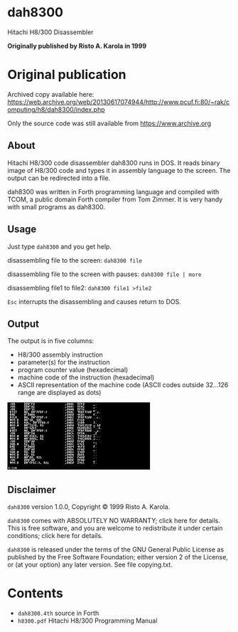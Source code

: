 # dah8300
Hitachi H8/300 Disassembler

**Originally published by Risto A. Karola in 1999**

# Original publication

Archived copy available here: https://web.archive.org/web/20130617074944/http://www.pcuf.fi:80/~rak/computing/h8/dah8300/index.php

Only the source code was still available from https://www.archive.org

## About
Hitachi H8/300 code disassembler dah8300 runs in DOS. It reads binary image of H8/300 code and types it in assembly language to the screen. The output can be redirected into a file. 

dah8300 was written in Forth programming language and compiled with TCOM, a public domain Forth compiler from Tom Zimmer. It is very handy with small programs as dah8300.

## Usage
Just type `dah8300` and you get help.

disassembling file to the screen: `dah8300 file`

disassembling file to the screen with pauses: `dah8300 file | more`

disassembling file1 to file2: `dah8300 file1 >file2`

`Esc` interrupts the disassembling and causes return to DOS.

## Output
The output is in five columns:

* H8/300 assembly instruction
* parameter(s) for the instruction
* program counter value (hexadecimal)
* machine code of the instruction (hexadecimal)
* ASCII representation of the machine code (ASCII codes outside 32...126 range are displayed as dots)

![alt text](https://raw.githubusercontent.com/bjaan/dah8300/main/screenshot_small.png)

## Disclaimer
`dah8300` version 1.0.0, Copyright © 1999 Risto A. Karola.

`dah8300` comes with ABSOLUTELY NO WARRANTY; click here for details. This is free software, and you are welcome to redistribute it under certain conditions; click here for details.

`dah8300` is released under the terms of the GNU General Public License as published by the Free Software Foundation; either version 2 of the License, or (at your option) any later version. See file copying.txt. 

# Contents
* `dah8300.4th` source in Forth
* `h8300.pdf` Hitachi H8/300 Programming Manual